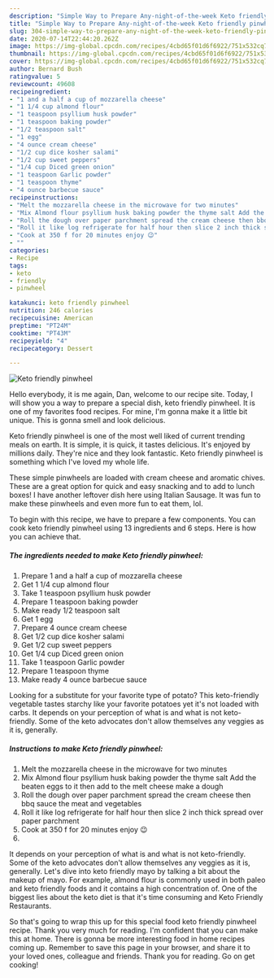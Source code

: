 ```yaml
---
description: "Simple Way to Prepare Any-night-of-the-week Keto friendly pinwheel"
title: "Simple Way to Prepare Any-night-of-the-week Keto friendly pinwheel"
slug: 304-simple-way-to-prepare-any-night-of-the-week-keto-friendly-pinwheel
date: 2020-07-14T22:44:20.262Z
image: https://img-global.cpcdn.com/recipes/4cbd65f01d6f6922/751x532cq70/keto-friendly-pinwheel-recipe-main-photo.jpg
thumbnail: https://img-global.cpcdn.com/recipes/4cbd65f01d6f6922/751x532cq70/keto-friendly-pinwheel-recipe-main-photo.jpg
cover: https://img-global.cpcdn.com/recipes/4cbd65f01d6f6922/751x532cq70/keto-friendly-pinwheel-recipe-main-photo.jpg
author: Bernard Bush
ratingvalue: 5
reviewcount: 49608
recipeingredient:
- "1 and a half a cup of mozzarella cheese"
- "1 1/4 cup almond flour"
- "1 teaspoon psyllium husk powder"
- "1 teaspoon baking powder"
- "1/2 teaspoon salt"
- "1 egg"
- "4 ounce cream cheese"
- "1/2 cup dice kosher salami"
- "1/2 cup sweet peppers"
- "1/4 cup Diced green onion"
- "1 teaspoon Garlic powder"
- "1 teaspoon thyme"
- "4 ounce barbecue sauce"
recipeinstructions:
- "Melt the mozzarella cheese in the microwave for two minutes"
- "Mix Almond flour psyllium husk baking powder the thyme salt Add the beaten eggs to it then add to the melt cheese make a dough"
- "Roll the dough over paper parchment spread the cream cheese then bbq sauce the meat and vegetables"
- "Roll it like log refrigerate for half hour then slice 2 inch thick spread over paper parchment"
- "Cook at 350 f for 20 minutes enjoy 😉"
- ""
categories:
- Recipe
tags:
- keto
- friendly
- pinwheel

katakunci: keto friendly pinwheel 
nutrition: 246 calories
recipecuisine: American
preptime: "PT24M"
cooktime: "PT43M"
recipeyield: "4"
recipecategory: Dessert

---
```



![Keto friendly pinwheel](https://img-global.cpcdn.com/recipes/4cbd65f01d6f6922/751x532cq70/keto-friendly-pinwheel-recipe-main-photo.jpg)

Hello everybody, it is me again, Dan, welcome to our recipe site. Today, I will show you a way to prepare a special dish, keto friendly pinwheel. It is one of my favorites food recipes. For mine, I'm gonna make it a little bit unique. This is gonna smell and look delicious.

Keto friendly pinwheel is one of the most well liked of current trending meals on earth. It is simple, it is quick, it tastes delicious. It's enjoyed by millions daily. They're nice and they look fantastic. Keto friendly pinwheel is something which I've loved my whole life.

These simple pinwheels are loaded with cream cheese and aromatic chives. These are a great option for quick and easy snacking and to add to lunch boxes! I have another leftover dish here using Italian Sausage. It was fun to make these pinwheels and even more fun to eat them, lol.


To begin with this recipe, we have to prepare a few components. You can cook keto friendly pinwheel using 13 ingredients and 6 steps. Here is how you can achieve that.

<!--inarticleads1-->

##### The ingredients needed to make Keto friendly pinwheel:

1. Prepare 1 and a half a cup of mozzarella cheese
1. Get 1 1/4 cup almond flour
1. Take 1 teaspoon psyllium husk powder
1. Prepare 1 teaspoon baking powder
1. Make ready 1/2 teaspoon salt
1. Get 1 egg
1. Prepare 4 ounce cream cheese
1. Get 1/2 cup dice kosher salami
1. Get 1/2 cup sweet peppers
1. Get 1/4 cup Diced green onion
1. Take 1 teaspoon Garlic powder
1. Prepare 1 teaspoon thyme
1. Make ready 4 ounce barbecue sauce


Looking for a substitute for your favorite type of potato? This keto-friendly vegetable tastes starchy like your favorite potatoes yet it&#39;s not loaded with carbs. It depends on your perception of what is and what is not keto-friendly. Some of the keto advocates don&#39;t allow themselves any veggies as it is, generally. 

<!--inarticleads2-->

##### Instructions to make Keto friendly pinwheel:

1. Melt the mozzarella cheese in the microwave for two minutes
1. Mix Almond flour psyllium husk baking powder the thyme salt Add the beaten eggs to it then add to the melt cheese make a dough
1. Roll the dough over paper parchment spread the cream cheese then bbq sauce the meat and vegetables
1. Roll it like log refrigerate for half hour then slice 2 inch thick spread over paper parchment
1. Cook at 350 f for 20 minutes enjoy 😉
1. 


It depends on your perception of what is and what is not keto-friendly. Some of the keto advocates don&#39;t allow themselves any veggies as it is, generally. Let&#39;s dive into keto friendly mayo by talking a bit about the makeup of mayo. For example, almond flour is commonly used in both paleo and keto friendly foods and it contains a high concentration of. One of the biggest lies about the keto diet is that it&#39;s time consuming and Keto Friendly Restaurants. 

So that's going to wrap this up for this special food keto friendly pinwheel recipe. Thank you very much for reading. I'm confident that you can make this at home. There is gonna be more interesting food in home recipes coming up. Remember to save this page in your browser, and share it to your loved ones, colleague and friends. Thank you for reading. Go on get cooking!
